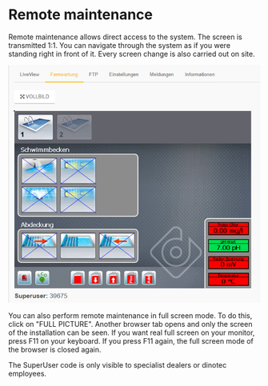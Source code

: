 # Remote maintenance


Remote maintenance allows direct access to the system. The screen is transmitted 1:1.
You can navigate through the system as if you were standing right in front of it.
Every screen change is also carried out on site.

![image alt text](assets/vnc.png)

You can also perform remote maintenance in full screen mode. To do this, click on "FULL PICTURE".
Another browser tab opens and only the screen of the installation can be seen. If you want real full screen on your monitor, press F11 on your keyboard.
If you press F11 again, the full screen mode of the browser is closed again.

The SuperUser code is only visible to specialist dealers or dinotec employees.